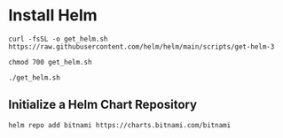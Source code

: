 # Install Helm

```
curl -fsSL -o get_helm.sh https://raw.githubusercontent.com/helm/helm/main/scripts/get-helm-3

chmod 700 get_helm.sh

./get_helm.sh
```

## Initialize a Helm Chart Repository

```
helm repo add bitnami https://charts.bitnami.com/bitnami
```